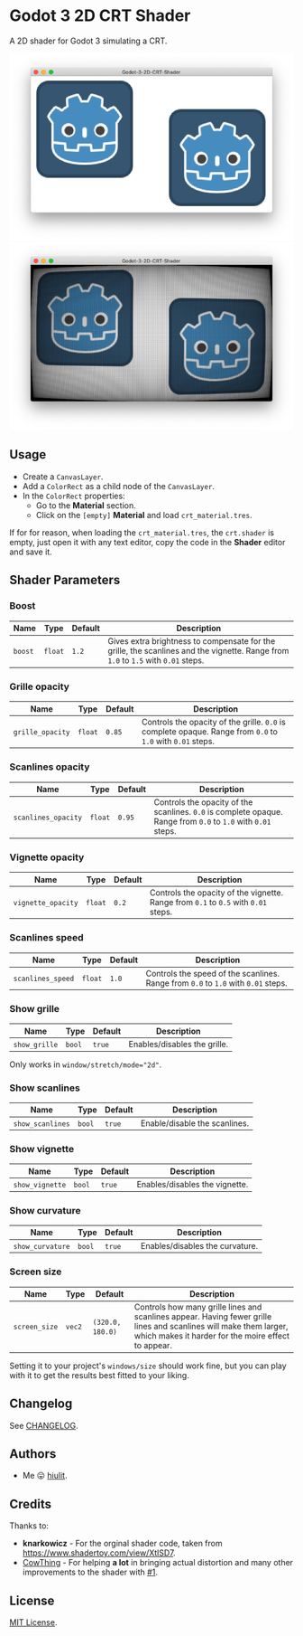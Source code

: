 # Godot 3 2D CRT Shader

A 2D shader for Godot 3 simulating a CRT.

![A 2D shader for Godot 3 simulating a CRT - OFF](/examples/crt-off.png)
![A 2D shader for Godot 3 simulating a CRT- ON](/examples/crt-on.png)

## Usage

* Create a `CanvasLayer`.
* Add a `ColorRect` as a child node of the `CanvasLayer`.
* In the `ColorRect` properties:
  * Go to the **Material** section.
  * Click on the `[empty]` **Material** and load `crt_material.tres`.

If for for reason, when loading the `crt_material.tres`, the `crt.shader` is empty, just open it with any text editor, copy the code in the **Shader** editor and save it.

## Shader Parameters

### Boost

| Name | Type | Default | Description |
| --- | --- | --- | --- |
| `boost` | `float` | `1.2` | Gives extra brightness to compensate for the grille, the scanlines and the vignette. Range from `1.0` to `1.5` with `0.01` steps. |

### Grille opacity

| Name | Type | Default | Description |
| --- | --- | --- | --- |
| `grille_opacity` | `float` | `0.85` | Controls the opacity of the grille. `0.0` is complete opaque. Range from `0.0` to `1.0` with `0.01` steps. |

### Scanlines opacity

| Name | Type | Default | Description |
| --- | --- | --- | --- |
| `scanlines_opacity` | `float` | `0.95` | Controls the opacity of the scanlines. `0.0` is complete opaque. Range from `0.0` to `1.0` with `0.01` steps. |

### Vignette opacity

| Name | Type | Default | Description |
| --- | --- | --- | --- |
| `vignette_opacity` | `float` | `0.2` | Controls the opacity of the vignette. Range from `0.1` to `0.5` with `0.01` steps. |

### Scanlines speed

| Name | Type | Default | Description |
| --- | --- | --- | --- |
| `scanlines_speed` | `float` | `1.0` | Controls the speed of the scanlines. Range from `0.0` to `1.0` with `0.01` steps. |

### Show grille

| Name | Type | Default | Description |
| --- | --- | --- | --- |
| `show_grille` | `bool` | `true` | Enables/disables the grille. |

Only works in `window/stretch/mode="2d"`.

### Show scanlines

| Name | Type | Default | Description |
| --- | --- | --- | --- |
| `show_scanlines` | `bool` | `true` | Enable/disable the scanlines. |

### Show vignette

| Name | Type | Default | Description |
| --- | --- | --- | --- |
| `show_vignette` | `bool` | `true` | Enables/disables the vignette. |

### Show curvature

| Name | Type | Default | Description |
| --- | --- | --- | --- |
| `show_curvature` | `bool` | `true` | Enables/disables the curvature. |

### Screen size

| Name | Type | Default | Description |
| --- | --- | --- | --- |
| `screen_size` | `vec2` | `(320.0, 180.0)` | Controls how many grille lines and scanlines appear. Having fewer grille lines and scanlines will make them larger, which makes it harder for the moire effect to appear. |

Setting it to your project's `windows/size` should work fine, but you can play with it to get the results best fitted to your liking.

## Changelog

See [CHANGELOG](/CHANGELOG.md).

## Authors

* Me 😛 [hiulit](https://github.com/hiulit).

## Credits

Thanks to:

* **knarkowicz** - For the orginal shader code, taken from https://www.shadertoy.com/view/XtlSD7.
* [CowThing](https://github.com/CowThing) - For helping **a lot** in bringing actual distortion and many other improvements to the shader with [#1](https://github.com/hiulit/Godot-3-2D-CRT-Shader/pull/1).

## License

[MIT License](/LICENSE).